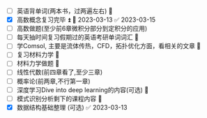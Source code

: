 - [ ] 英语背单词(两本书，过两遍左右) 🔼 
- [x] 高数概念复习完毕 ⏫ 📅 2023-03-13 ✅ 2023-03-15
- [ ] 高数做题(至少前6章微积分部分到定积分的应用)
- [ ] 每天抽时间复习假期过的英语考研单词词汇 🔼 
- [ ] 学Comsol, 主要是流体传热，CFD，拓扑优化方面，看相关的文章 🔼 
- [ ] 复习材料力学 🔼 
- [ ] 材料力学做题 🔼 
- [ ] 线性代数(前四章看了,至少三章)
- [ ] 概率论(前两章,不行第一章)
- [ ] 深度学习Dive into deep learning的内容(可选) 🔽 
- [ ] 模式识别分析剩下的课程内容 🔽 
- [x] 数据结构基础整理 (可选) ✅ 2023-03-13
